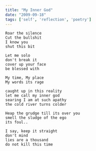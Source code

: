 ```yaml
---
title: "My Inner God"
date: "2009-09-18"
tags: ['self', 'reflection', 'poetry']
---
```

    Roar the silence
    Cut the bullshit
    I know you
    shut this bit

    Let me solo
    don't break it
    cover up your face
    be blessed with

    My time, My place
    My words its rage

    caught up in this reality
    let me call my inner god
    searing I am at such apathy
    the cold river turns colder

    Heap the grudge till its over you
    smell the sludge of the ego
    its foul..

    I say, keep it straight
    don't mind
    lies are a thousand
    do not kill this time
